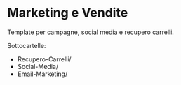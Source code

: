 # Marketing e Vendite

Template per campagne, social media e recupero carrelli.

Sottocartelle:
- Recupero-Carrelli/
- Social-Media/
- Email-Marketing/
